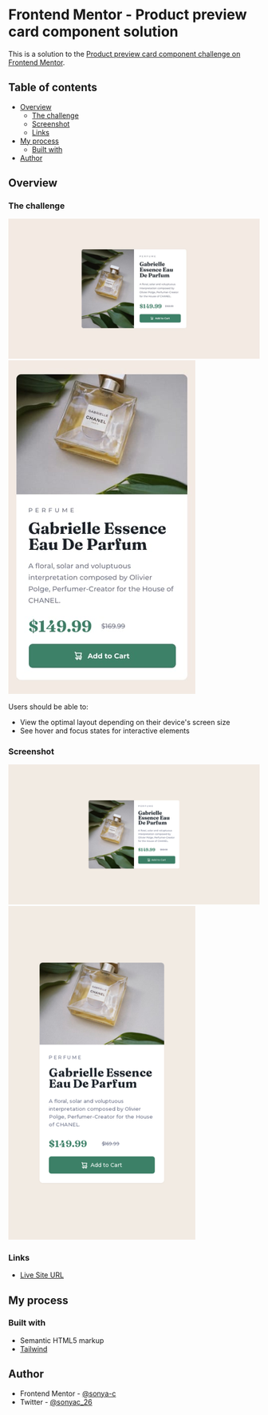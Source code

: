 # Frontend Mentor - Product preview card component solution

This is a solution to the [Product preview card component challenge on Frontend Mentor](https://www.frontendmentor.io/challenges/product-preview-card-component-GO7UmttRfa).

## Table of contents

- [Overview](#overview)
  - [The challenge](#the-challenge)
  - [Screenshot](#screenshot)
  - [Links](#links)
- [My process](#my-process)
  - [Built with](#built-with)
- [Author](#author)

## Overview

### The challenge

![desktop](./design/desktop-design.jpg)
![mobile](./design/mobile-design.jpg)

Users should be able to:

- View the optimal layout depending on their device's screen size
- See hover and focus states for interactive elements

### Screenshot

![desktop](./solution-desktop.png)
![mobile](./solution-phone.png)

### Links

- [Live Site URL](sonya-c.github.io/product-preview-card)

## My process

### Built with

- Semantic HTML5 markup
- [Tailwind](https://https://tailwindcss.com/)

## Author

- Frontend Mentor - [@sonya-c](https://www.frontendmentor.io/profile/sonya-c)
- Twitter - [@sonyac_26](https://www.twitter.com/sonyac_26)
